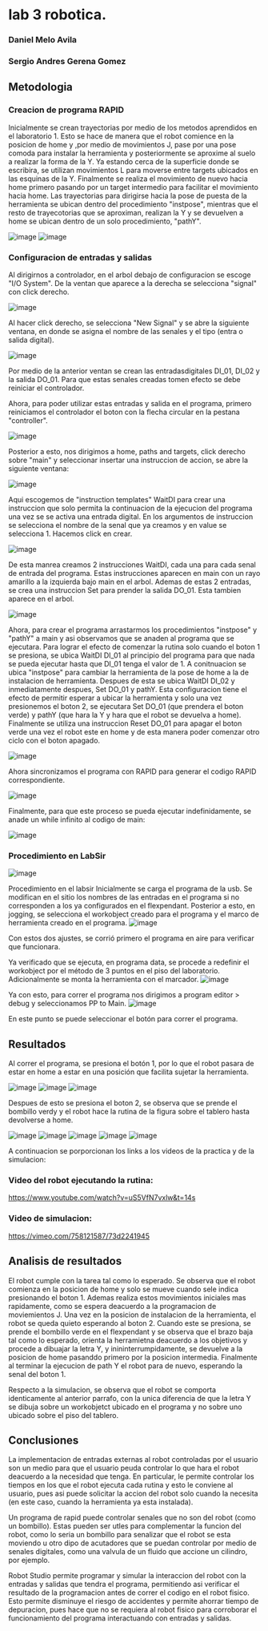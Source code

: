 # lab 3 robotica. 
### Daniel Melo Avila
### Sergio Andres Gerena Gomez

## Metodologia
### Creacion de programa RAPID

Inicialmente se crean trayectorias por medio de los metodos aprendidos en el laboratorio 1. Esto se hace de manera que el robot comience en la posicion de home y ,por medio de movimientos J, pase por una pose comoda para instalar la herramienta y posteriormente se aproxime al suelo a realizar la forma de la Y. Ya estando cerca de la superficie donde se escribira, se utilizan movimientos L para moverse entre targets ubicados en las esquinas de la Y. Finalmente se realiza el movimiento de nuevo hacia home primero pasando por un target intermedio para facilitar el movimiento hacia home. Las trayectorias para dirigirse hacia la pose de puesta de la herramienta se ubican dentro del procedimiento "instpose", mientras que el resto de trayecotorias que se aproximan, realizan la Y y se devuelven a home se ubican dentro de un solo procedimiento, "pathY".

![image](https://user-images.githubusercontent.com/37639887/194663490-bb06dc4b-22d3-409d-a33a-6428d929dcc4.png)
![image](https://user-images.githubusercontent.com/37639887/194664099-22cbb7e4-4ae9-407b-b9ff-f44215fa808a.png)


### Configuracion de entradas y salidas
Al dirigirnos a controlador, en el arbol debajo de configuracion se escoge "I/O System". De la ventan que aparece a la derecha se selecciona "signal" con click derecho.

![image](https://user-images.githubusercontent.com/37639887/194667382-289936bc-d444-40e2-b2a1-043fea6088e3.png)

Al hacer click derecho, se selecciona "New Signal" y se abre la siguiente ventana, en donde se asigna el nombre de las senales y el tipo (entra o salida digital).

![image](https://user-images.githubusercontent.com/37639887/194668210-cedeeddd-0e89-4d61-9e62-4ffbec436437.png)

Por medio de la anterior ventan se crean las entradasdigitales DI_01, DI_02 y la salida DO_01. Para que estas senales creadas tomen efecto se debe reiniciar el controlador.

Ahora, para poder utilizar estas entradas y salida en el programa, primero reiniciamos el controlador el boton con la flecha circular en la pestana "controller". 

![image](https://user-images.githubusercontent.com/37639887/194668667-d481988c-0af1-4772-abdb-e5fec9cf4c9f.png)

Posterior a esto, nos dirigimos a home, paths and targets, click derecho sobre "main" y seleccionar insertar una instruccion de accion, se abre la siguiente ventana:

![image](https://user-images.githubusercontent.com/37639887/194669405-6b9d778f-32af-40f5-ab0b-615781a8e0fb.png)

Aqui escogemos de "instruction templates" WaitDI para crear una instruccion que solo permita la continuacion de la ejecucion del programa una vez se se activa una entrada digital. En los argumentos de instruccion se selecciona el nombre de la senal que ya creamos y en value se selecciona 1. Hacemos click en crear.

![image](https://user-images.githubusercontent.com/37639887/194669896-c46ae72b-8258-46d4-8986-aee1a00c7c61.png)

De esta manrea creamos 2 instrucciones WaitDI, cada una para cada senal de entrada del programa. Estas instrucciones aparecen en main con un rayo amarillo a la izquierda bajo main en el arbol. Ademas de estas 2 entradas, se crea una instruccion Set para prender la salida DO_01. Esta tambien aparece en el arbol.

![image](https://user-images.githubusercontent.com/37639887/194670283-a303255b-bde4-409d-9469-223c31c8d517.png)

Ahora, para crear el programa arrastarmos los procedimientos "instpose" y "pathY" a main y asi observamos que se anaden al programa que se ejecutara. Para lograr el efecto de comenzar la rutina solo cuando el boton 1 se presiona, se ubica WaitDI DI_01 al principio del programa para que nada se pueda ejecutar hasta que DI_01 tenga el valor de 1.
A conitnuacion se ubica "instpose" para cambiar la herramienta de la pose de home a la de instalacion de herramienta.
Despues de esta se ubica WaitDI DI_02 y inmediatamente despues, Set DO_01 y pathY. Esta configuracion tiene el efecto de permitir esperar a ubicar la herramienta y solo una vez presionemos el boton 2, se ejecutara Set DO_01 (que prendera el boton verde) y pathY (que hara la Y y hara que el robot se devuelva a home). Finalmente se utiliza una instruccion Reset DO_01 para apagar el boton verde una vez el robot este en home y de esta manera poder comenzar otro ciclo con el boton apagado.

![image](https://user-images.githubusercontent.com/37639887/194670844-e13ec201-d1d8-40ef-b035-05e5b7c41032.png)

Ahora sincronizamos el programa con RAPID para generar el codigo RAPID correspondiente.

![image](https://user-images.githubusercontent.com/37639887/194671028-30a373d2-dd71-4dec-a508-27823068bf31.png)

Finalmente, para que este proceso se pueda ejecutar indefinidamente, se anade un while infinito al codigo de main:

![image](https://user-images.githubusercontent.com/37639887/194671181-3b95ef32-4ab4-4377-9239-23d42c4ae7c6.png)

### Procedimiento en LabSir
![image](https://user-images.githubusercontent.com/37639887/194460002-4a99df66-c22d-45f0-b511-b05a8c76c5af.png)

Procedimiento en el labsir
Inicialmente se carga el programa de la usb. Se modifican en el sitio los nombres de las entradas en el programa si no corresponden a los ya configurados en el flexpendant.
  Posterior a esto, en jogging, se selecciona el workobject creado para el programa y el marco de herramienta creado en el programa. 
 ![image](https://user-images.githubusercontent.com/37639887/194460044-561136b6-05aa-4fc7-8a55-19d8746d93c8.png)

Con estos dos ajustes, se corrió primero el programa en aire para verificar que funcionara.

Ya verificado que se ejecuta, en programa data, se procede a redefinir el workobject por el método de 3 puntos en el piso del laboratorio. Adicionalmente se monta la herramienta con el marcador.
 ![image](https://user-images.githubusercontent.com/37639887/194460086-2a7e1776-a0ac-456d-a7da-63162ac9beb1.png)

Ya con esto, para correr el programa nos dirigimos a program editor > debug  y seleccionamos PP to Main.
 ![image](https://user-images.githubusercontent.com/37639887/194460131-efc4ffe4-638c-47b3-893e-49b5fb03a41b.png)

En este punto se puede seleccionar el botón para correr el programa. 

## Resultados
Al correr el programa, se presiona el botón 1, por lo que el robot pasara de estar en home a estar en una posición que facilita sujetar la herramienta.

![image](https://user-images.githubusercontent.com/37639887/194460645-4c3ac029-c282-493d-8048-2bbdccb9088c.png) 
![image](https://user-images.githubusercontent.com/37639887/194460425-f6845a4f-bd55-461e-b6a3-6c896bb03d85.png)
![image](https://user-images.githubusercontent.com/37639887/194461464-09eeee80-351c-4106-8791-702eb9513eb7.png)

Despues de esto se presiona el boton 2, se observa que se prende el bombillo verdy y el robot hace la rutina de la figura sobre el tablero hasta devolverse a home.

![image](https://user-images.githubusercontent.com/37639887/194461635-c9a93aa0-4104-4ee4-a673-5cb569bebdbd.png)
![image](https://user-images.githubusercontent.com/37639887/194461729-2c7612fd-04c0-420a-9dbf-188b4751c367.png)
![image](https://user-images.githubusercontent.com/37639887/194461773-2f06d096-6af7-41fc-bf5a-96afe7cc5156.png)
![image](https://user-images.githubusercontent.com/37639887/194461797-c539a27c-6f66-4f32-a8cb-112726297b85.png)
![image](https://user-images.githubusercontent.com/37639887/194461826-18959966-749f-43bf-bf98-6cf4703a1be9.png)

A continuacion se porporcionan los links a los videos de la practica y de la simulacion:

### Video del robot ejecutando la rutina:
https://www.youtube.com/watch?v=uS5VfN7vxlw&t=14s
### Video de simulacion:
https://vimeo.com/758121587/73d2241945


## Analisis de resultados

El robot cumple con la tarea tal como lo esperado. Se observa que el robot comienza en la posicion de home y solo se mueve cuando sele indica presionando el boton 1. Ademas realiza estos movimientos iniciales mas rapidamente, como se espera deacuerdo a la programacion de moviemientos J. Una vez en la posicion de instalacion de la herramienta, el robot se queda quieto esperando al boton 2. Cuando este se presiona, se prende el bombillo verde en el flexpendant y se observa que el brazo baja tal como lo esperado, orienta la herramietna deacuerdo a los objetivos y procede a dibuajar la letra Y, y inininterrumpidamente, se devuelve a la posicion de home pasanddo primero por la posicion intermedia. Finalmente al terminar la ejecucion de path Y el robot para de nuevo, esperando la senal del boton 1.

Respecto a la simulacion, se observa que el robot se comporta identicamente al anterior parrafo, con la unica diferencia de que la letra Y se dibuja sobre un workobjetct ubicado en el programa y no sobre uno ubicado sobre el piso del tablero.

## Conclusiones
La implementacion de entradas externas al robot controladas por el usuario son un medio para que el usuario peuda controlar lo que hara el robot deacuerdo a la necesidad que tenga. En particular, le permite controlar los tiempos en los que el robot ejecuta cada rutina y esto le conviene al usuario, pues asi puede solicitar la accion del robot solo cuando la necesita (en este caso, cuando la herramienta ya esta instalada).

Un programa de rapid puede controlar senales que no son del robot (como un bombillo). Estas pueden ser utles para complementar la funcion del robot, como lo seria un bombillo para senalizar que el robot se esta moviendo u otro dipo de acutadores que se puedan controlar por medio de senales digitales, como una valvula de un fluido que accione un cilindro, por ejemplo.

Robot Studio permite programar y simular la interaccion del robot con la entradas y salidas que tendra el programa, permitiendo asi verificar el resultado de la programacion antes de correr el codigo en el robot fisico. Esto permite disminuye el riesgo de accidentes y permite ahorrar tiempo de depuracion, pues hace que no se requiera al robot fisico para corroborar el funcionamiento del programa interactuando con entradas y salidas.

